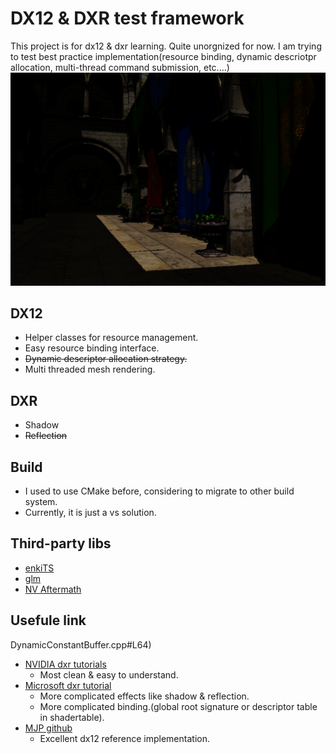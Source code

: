 # DX12 & DXR test framework
This project is for dx12 & dxr learning. Quite  unorgnized for now. I am trying to test best practice implementation(resource binding, dynamic descriotpr allocation, multi-thread command submission, etc....)
![raytraced shadow(very naive implementation)](rt_shadow.png)

## DX12
* Helper classes for resource management.
* Easy resource binding interface.
* ~~Dynamic descriptor allocation strategy.~~
* Multi threaded mesh rendering.

## DXR
* Shadow
* ~~Reflection~~

## Build
* I used to use CMake before, considering to migrate to other build system.
* Currently, it is just a vs solution.

## Third-party libs
* [enkiTS](https://github.com/dougbinks/enkiTS)
* [glm](https://glm.g-truc.net/0.9.9/index.html)
* [NV Aftermath](https://developer.nvidia.com/nvidia-aftermath)

## Usefule link
DynamicConstantBuffer.cpp#L64)
* [NVIDIA dxr tutorials](https://github.com/NVIDIAGameWorks/DxrTutorials)
	* Most clean & easy to understand.
* [Microsoft dxr tutorial](https://github.com/microsoft/DirectX-Graphics-Samples/tree/master/Samples/Desktop/D3D12Raytracing)
	* More complicated effects like shadow & reflection.
	* More complicated binding.(global root signature or descriptor table in shadertable).
* [MJP github](https://github.com/TheRealMJP)
	* Excellent dx12 reference implementation.
